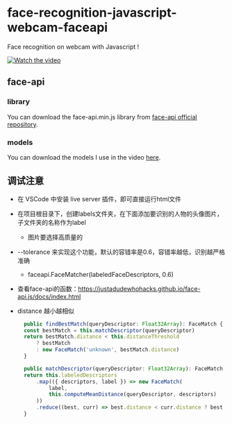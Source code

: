 # face-recognition-javascript-webcam-faceapi

Face recognition on webcam with Javascript !

[![Watch the video](https://img.youtube.com/vi/yBgXx0FLYKc/0.jpg)](https://www.youtube.com/watch?v=yBgXx0FLYKc)

## face-api

### library

You can download the face-api.min.js library from [face-api official repository](https://github.com/justadudewhohacks/face-api.js/blob/master/dist/face-api.min.js).

### models

You can download the models I use in the video [here](https://github.com/justadudewhohacks/face-api.js/tree/master/weights).

## 调试注意

- 在 VSCode 中安装 live server 插件，即可直接运行html文件
- 在项目根目录下，创建labels文件夹，在下面添加要识别的人物的头像图片，子文件夹的名称作为label
    - 图片要选择高质量的
- --tolerance 来实现这个功能，默认的容错率是0.6，容错率越低，识别越严格准确
    - faceapi.FaceMatcher(labeledFaceDescriptors, 0.6) 
- 查看face-api的函数：https://justadudewhohacks.github.io/face-api.js/docs/index.html

- distance 越小越相似
  ```js
    public findBestMatch(queryDescriptor: Float32Array): FaceMatch {
    const bestMatch = this.matchDescriptor(queryDescriptor)
    return bestMatch.distance < this.distanceThreshold
        ? bestMatch
        : new FaceMatch('unknown', bestMatch.distance)
    }

    public matchDescriptor(queryDescriptor: Float32Array): FaceMatch {
    return this.labeledDescriptors
        .map(({ descriptors, label }) => new FaceMatch(
            label,
            this.computeMeanDistance(queryDescriptor, descriptors)
        ))
        .reduce((best, curr) => best.distance < curr.distance ? best : curr)
    }   
  ```